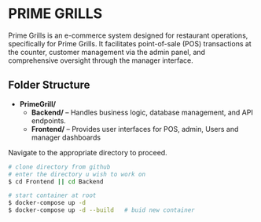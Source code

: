 # PRIME GRILLS

Prime Grills is an e-commerce system designed for restaurant operations, specifically for Prime Grills. It facilitates point-of-sale (POS) transactions at the counter, customer management via the admin panel, and comprehensive oversight through the manager interface.  

## Folder Structure

- **PrimeGrill/**  
  - **Backend/** – Handles business logic, database management, and API endpoints.  
  - **Frontend/** – Provides user interfaces for POS, admin, Users and manager dashboards

Navigate to the appropriate directory to proceed.

```bash
# clone directory from github
# enter the directory u wish to work on
$ cd Frontend || cd Backend

# start container at root
$ docker-compose up -d
$ docker-compose up -d --build   # buid new container
```

